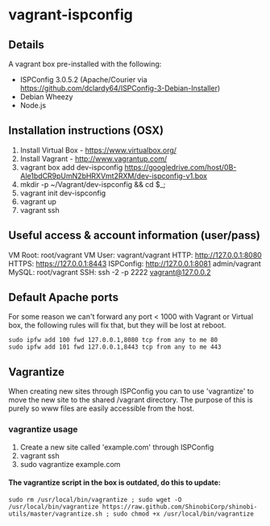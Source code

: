 # vagrant-ispconfig

## Details

A vagrant box pre-installed with the following:

- ISPConfig 3.0.5.2 (Apache/Courier via https://github.com/dclardy64/ISPConfig-3-Debian-Installer)
- Debian Wheezy
- Node.js

## Installation instructions (OSX)

1. Install Virtual Box - https://www.virtualbox.org/
2. Install Vagrant - http://www.vagrantup.com/
3. vagrant box add dev-ispconfig https://googledrive.com/host/0B-Ale1bdCR9pUmN2bHRXVmt2RXM/dev-ispconfig-v1.box
4. mkdir -p ~/Vagrant/dev-ispconfig && cd $_;
5. vagrant init dev-ispconfig
6. vagrant up
7. vagrant ssh

## Useful access & account information (user/pass)

VM Root: root/vagrant
VM User: vagrant/vagrant
HTTP: http://127.0.0.1:8080
HTTPS: https://127.0.0.1:8443
ISPConfig: http://127.0.0.1:8081 admin/vagrant
MySQL: root/vagrant
SSH: ssh -2 -p 2222 vagrant@127.0.0.2

## Default Apache ports

For some reason we can't forward any port < 1000 with Vagrant or Virtual box, the following rules will fix that, but they will be lost at reboot.

	sudo ipfw add 100 fwd 127.0.0.1,8080 tcp from any to me 80
	sudo ipfw add 101 fwd 127.0.0.1,8443 tcp from any to me 443

## Vagrantize

When creating new sites through ISPConfig you can to use 'vagrantize' to move the new site to the shared /vagrant directory.
The purpose of this is purely so www files are easily accessible from the host.

### vagrantize usage

1. Create a new site called 'example.com' through ISPConfig
2. vagrant ssh
3. sudo vagrantize example.com

#### The vagrantize script in the box is outdated, do this to update:

	sudo rm /usr/local/bin/vagrantize ; sudo wget -O /usr/local/bin/vagrantize https://raw.github.com/ShinobiCorp/shinobi-utils/master/vagrantize.sh ; sudo chmod +x /usr/local/bin/vagrantize 
